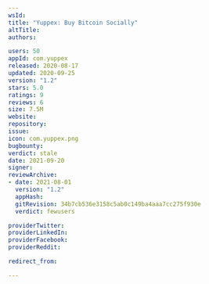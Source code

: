 ```yaml
---
wsId: 
title: "Yuppex: Buy Bitcoin Socially"
altTitle: 
authors:

users: 50
appId: com.yuppex
released: 2020-08-17
updated: 2020-09-25
version: "1.2"
stars: 5.0
ratings: 9
reviews: 6
size: 7.5M
website: 
repository: 
issue: 
icon: com.yuppex.png
bugbounty: 
verdict: stale
date: 2021-09-20
signer: 
reviewArchive:
- date: 2021-08-01
  version: "1.2"
  appHash: 
  gitRevision: 34b7cb536e3158c5ab0c149ba4aaa7cc275f930e
  verdict: fewusers

providerTwitter: 
providerLinkedIn: 
providerFacebook: 
providerReddit: 

redirect_from:

---
```



